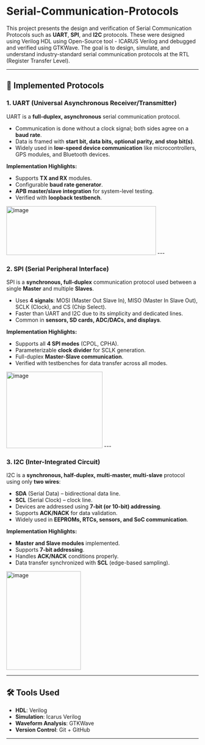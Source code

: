 # Serial-Communication-Protocols
This project presents the design and verification of Serial Communication Protocols such as **UART**, **SPI**, and **I2C** protocols. These were designed using Verilog HDL using Open-Source tool - ICARUS Verilog and debugged and verified using GTKWave. The goal is to design, simulate, and understand industry-standard serial communication protocols at the RTL (Register Transfer Level). 

---

## 🔹 Implemented Protocols  

### 1. **UART (Universal Asynchronous Receiver/Transmitter)**  
UART is a **full-duplex, asynchronous** serial communication protocol.  
- Communication is done without a clock signal; both sides agree on a **baud rate**.  
- Data is framed with **start bit, data bits, optional parity, and stop bit(s)**.  
- Widely used in **low-speed device communication** like microcontrollers, GPS modules, and Bluetooth devices.  

**Implementation Highlights:**  
- Supports **TX and RX** modules.  
- Configurable **baud rate generator**.  
- **APB master/slave integration** for system-level testing.  
- Verified with **loopback testbench**.  
  
<img width="392" height="128" alt="image" src="https://github.com/user-attachments/assets/e358b660-65bf-4a7e-beb3-a7866d148348" />
---

### 2. **SPI (Serial Peripheral Interface)**  
SPI is a **synchronous, full-duplex** communication protocol used between a single **Master** and multiple **Slaves**.  
- Uses **4 signals**: MOSI (Master Out Slave In), MISO (Master In Slave Out), SCLK (Clock), and CS (Chip Select).  
- Faster than UART and I2C due to its simplicity and dedicated lines.  
- Common in **sensors, SD cards, ADC/DACs, and displays**.  

**Implementation Highlights:**  
- Supports all **4 SPI modes** (CPOL, CPHA).  
- Parameterizable **clock divider** for SCLK generation.  
- Full-duplex **Master-Slave communication**.  
- Verified with testbenches for data transfer across all modes.
  
<img width="252" height="200" alt="image" src="https://github.com/user-attachments/assets/1df5c4e5-f1f6-402e-8307-40c322622c64" />
---

### 3. **I2C (Inter-Integrated Circuit)**  
I2C is a **synchronous, half-duplex, multi-master, multi-slave** protocol using only **two wires**:  
- **SDA** (Serial Data) – bidirectional data line.  
- **SCL** (Serial Clock) – clock line.  
- Devices are addressed using **7-bit (or 10-bit) addressing**.  
- Supports **ACK/NACK** for data validation.  
- Widely used in **EEPROMs, RTCs, sensors, and SoC communication**.  

**Implementation Highlights:**  
- **Master and Slave modules** implemented.  
- Supports **7-bit addressing**.  
- Handles **ACK/NACK** conditions properly.  
- Data transfer synchronized with **SCL** (edge-based sampling).  

<img width="195" height="258" alt="image" src="https://github.com/user-attachments/assets/19175570-b46e-4413-a05d-7c2907420505" />


---

## 🛠️ Tools Used
- **HDL**: Verilog  
- **Simulation**: Icarus Verilog  
- **Waveform Analysis**: GTKWave  
- **Version Control**: Git + GitHub  

---

